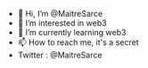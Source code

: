- 👋 Hi, I’m @MaitreSarce
- 👀 I’m interested in web3
- 🌱 I’m currently learning web3 
- 📫 How to reach me, it's a secret 
- Twitter : @MaitreSarce
<!---
MaitreSarce/MaitreSarce is a ✨ special ✨ repository because its `README.md` (this file) appears on your GitHub profile.
You can click the Preview link to take a look at your changes.
--->
